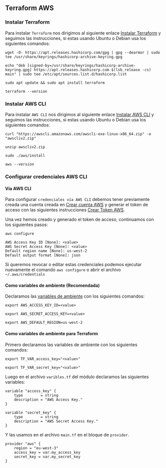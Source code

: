## Terraform AWS 

### Instalar Terraform

Para instalar `Terraform` nos dirigimos al siguiente enlace [Instalar Terraform](https://docs.aws.amazon.com/es_es/cli/latest/userguide/getting-started-install.html) y seguimos las instrucciones, si estas usando Ubuntu o Debian usa los siguientes comandos:

```
wget -O- https://apt.releases.hashicorp.com/gpg | gpg --dearmor | sudo tee /usr/share/keyrings/hashicorp-archive-keyring.gpg

echo "deb [signed-by=/usr/share/keyrings/hashicorp-archive-keyring.gpg] https://apt.releases.hashicorp.com $(lsb_release -cs) main" | sudo tee /etc/apt/sources.list.d/hashicorp.list

sudo apt update && sudo apt install terraform

terraform --version
```

### Instalar AWS CLI

Para instalar `AWS CLI` nos dirigimos al siguiente enlace [Instalar AWS CLI](https://docs.aws.amazon.com/es_es/cli/latest/userguide/getting-started-install.html) y seguimos las instrucciones,  si estas usando Ubuntu o Debian usa los siguientes comandos:

```
curl "https://awscli.amazonaws.com/awscli-exe-linux-x86_64.zip" -o "awscliv2.zip"

unzip awscliv2.zip

sudo ./aws/install

aws --version
```
### Configurar credenciales AWS CLI
#### Vía AWS CLI
Para configurar `credenciales vía AWS CLI` debemos tener previamente creada una cuenta creada en [Crear cuenta AWS](https://aws.amazon.com/) y generar el token de acceso con las siguientes instrucciones [Crear Token AWS](https://docs.aws.amazon.com/es_es/cli/latest/userguide/cli-authentication-short-term.html).

Una vez hemos creado y generado el token de acceso, continuamos con los siguientes pasos:

```
aws configure

AWS Access Key ID [None]: <value>
AWS Secret Access Key [None]: <value>
Default region name [None]: us-west-2
Default output format [None]: json
```
Si queremos revocar o editar estas credenciales podemos ejecutar nuevamente el comando  `aws configure` o abrir el archivo `~/.aws/credentials`
#### Como variables de ambiente (Recomendada)
Declaramos las [variables de ambiente](https://docs.aws.amazon.com/es_es/cli/v1/userguide/cli-configure-envvars.html) con los siguientes comandos:
```
export AWS_ACCESS_KEY_ID=<value>

export AWS_SECRET_ACCESS_KEY=<value>

export AWS_DEFAULT_REGION=us-west-2
```
#### Como variables de ambiente para Terraform
Primero declaramos las variables de ambiente con los siguientes comandos:
```
export TF_VAR_access_key="<value>"

export TF_VAR_secret_key="<value>"
```
Luego en el archivo `varibles.tf` del módulo declaramos las siguientes variables:
```
variable "access_key" {
    type        = string
    description = "AWS Access Key."
}

variable "secret_key" {
    type        = string
    description = "AWS Secret Access Key."
}
```
Y las usamos en el archivo `main.tf` en el bloque de `provider`.
```
provider "aws" {
	region = "eu-west-3"
	access_key = var.my_access_key
	secret_key = var.my_secret_key
}
```









